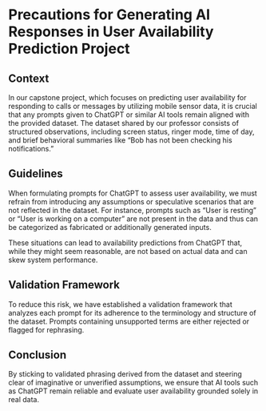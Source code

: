 
# Precautions for Generating AI Responses in User Availability Prediction Project

## Context

In our capstone project, which focuses on predicting user availability for responding to calls or messages by utilizing mobile sensor data, it is crucial that any prompts given to ChatGPT or similar AI tools remain aligned with the provided dataset. The dataset shared by our professor consists of structured observations, including screen status, ringer mode, time of day, and brief behavioral summaries like “Bob has not been checking his notifications.”

## Guidelines

When formulating prompts for ChatGPT to assess user availability, we must refrain from introducing any assumptions or speculative scenarios that are not reflected in the dataset. For instance, prompts such as “User is resting” or “User is working on a computer” are not present in the data and thus can be categorized as fabricated or additionally generated inputs.

These situations can lead to availability predictions from ChatGPT that, while they might seem reasonable, are not based on actual data and can skew system performance.

## Validation Framework

To reduce this risk, we have established a validation framework that analyzes each prompt for its adherence to the terminology and structure of the dataset. Prompts containing unsupported terms are either rejected or flagged for rephrasing.

## Conclusion

By sticking to validated phrasing derived from the dataset and steering clear of imaginative or unverified assumptions, we ensure that AI tools such as ChatGPT remain reliable and evaluate user availability grounded solely in real data.
